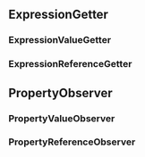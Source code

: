 ## ExpressionGetter
### ExpressionValueGetter
### ExpressionReferenceGetter

## PropertyObserver
### PropertyValueObserver
### PropertyReferenceObserver
